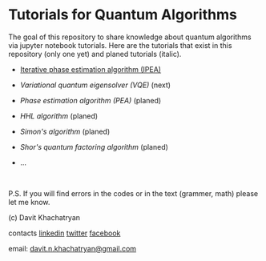 # Tutorials for Quantum Algorithms
The goal of this repository to share knowledge about quantum algorithms via jupyter notebook tutorials. Here are the tutorials that exist in this repository (only one yet) and planed tutorials (italic). 

* [Iterative phase estimation algorithm (IPEA)](https://github.com/DavitKhach/quantum-algorithms-tutorials/blob/master/iterative_phase_estimation.ipynb)

* *Variational quantum eigensolver (VQE)* (next)

* *Phase estimation algorithm (PEA)* (planed)
* *HHL algorithm* (planed)
* *Simon's algorithm* (planed)
* *Shor's quantum factoring algorithm* (planed)
* ...

&nbsp;

P.S. If you will find errors in the codes or in the text (grammer, math) please let me know.

(c) Davit Khachatryan

contacts [linkedin](https://www.linkedin.com/in/davit-khachatryan-b07383174/) [twitter](https://twitter.com/davit_khach)  [facebook](https://www.facebook.com/davit.khachatryan.773)

email: davit.n.khachatryan@gmail.com




